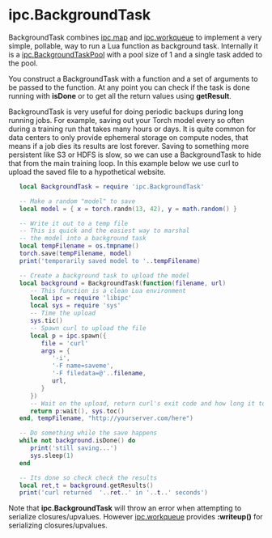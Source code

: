 # ipc.BackgroundTask #

BackgroundTask combines [ipc.map](map.md) and [ipc.workqueue](workqueue.md) to implement
a very simple, pollable, way to run a Lua function as background task.
Internally it is a [ipc.BackgroundTaskPool](BackgroundTaskPool.md) with a pool size of 1
and a single task added to the pool.

You construct a BackgroundTask with a function and a set of arguments
to be passed to the function. At any point you can check if the task
is done running with __isDone__ or to get all the return values using
__getResult__.

BackgroundTask is very useful for doing periodic backups during long
running jobs. For example, saving out your Torch model every so often
during a training run that takes many hours or days. It is quite common
for data centers to only provide ephemeral storage on compute nodes, that
means if a job dies its results are lost forever. Saving to something
more persistent like S3 or HDFS is slow, so we can use a BackgroundTask
to hide that from the main training loop. In this example below we
use curl to upload the saved file to a hypothetical website.

```lua
   local BackgroundTask = require 'ipc.BackgroundTask'

   -- Make a random "model" to save
   local model = { x = torch.randn(13, 42), y = math.random() }

   -- Write it out to a temp file
   -- This is quick and the easiest way to marshal
   -- the model into a background task
   local tempFilename = os.tmpname()
   torch.save(tempFilename, model)
   print('temporarily saved model to '..tempFilename)

   -- Create a background task to upload the model
   local background = BackgroundTask(function(filename, url)
      -- This function is a clean Lua environment
      local ipc = require 'libipc'
      local sys = require 'sys'
      -- Time the upload
      sys.tic()
      -- Spawn curl to upload the file
      local p = ipc.spawn({
         file = 'curl'
         args = {
            '-i',
            '-F name=saveme',
            '-F filedata=@'..filename,
            url,
         }
      })
      -- Wait on the upload, return curl's exit code and how long it took
      return p:wait(), sys.toc()
   end, tempFilename, "http://yourserver.com/here")

   -- Do something while the save happens
   while not background.isDone() do
      print('still saving...')
      sys.sleep(1)
   end

   -- Its done so check check the results
   local ret,t = background.getResults()
   print('curl returned  '..ret..' in '..t..' seconds')
```

Note that __ipc.BackgroundTask__ will throw an error when attempting to serialize closures/upvalues.
However [ipc.workqueue](workqueue.md) provides __:writeup()__ for serializing closures/upvalues.

